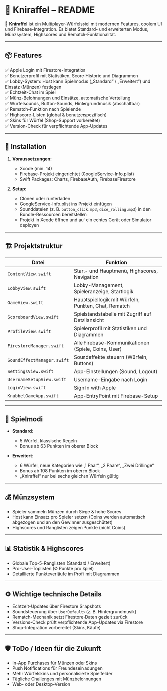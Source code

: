 
# 🦒 Kniraffel – README

🎲 **Kniraffel** ist ein Multiplayer-Würfelspiel mit modernen Features, coolem UI und Firebase-Integration. Es bietet Standard- und erweiterten Modus, Münzsystem, Highscores und Rematch-Funktionalität.

---

## 📦 Features

✅ Apple Login mit Firestore-Integration  
✅ Benutzerprofil mit Statistiken, Score-Historie und Diagrammen  
✅ Lobby-System: Host kann Spielmodus („Standard“ / „Erweitert“) und Einsatz (Münzen) festlegen  
✅ Echtzeit-Chat im Spiel  
✅ Münz-Belohnungen und Einsätze, automatische Verteilung  
✅ Würfelsounds, Button-Sounds, Hintergrundmusik (abschaltbar)  
✅ Rematch-Funktion nach Spielende  
✅ Highscore-Listen (global & benutzerspezifisch)  
✅ Skins für Würfel (Shop-Support vorbereitet)  
✅ Version-Check für verpflichtende App-Updates

---

## 🚀 Installation

1. **Voraussetzungen:**
   - Xcode (min. 14)
   - Firebase-Projekt eingerichtet (GoogleService-Info.plist)
   - Swift Packages: Charts, FirebaseAuth, FirebaseFirestore

2. **Setup:**
   - Clonen oder runterladen
   - GoogleService-Info.plist ins Projekt einfügen
   - Sounddateien (z. B. `button_click.mp3`, `dice_rolling.mp3`) in den Bundle-Ressourcen bereitstellen
   - Projekt in Xcode öffnen und auf ein echtes Gerät oder Simulator deployen

---

## 🏗 Projektstruktur

| Datei                      | Funktion                                             |
|----------------------------|------------------------------------------------------|
| `ContentView.swift`         | Start- und Hauptmenü, Highscores, Navigation         |
| `LobbyView.swift`           | Lobby-Management, Spieleranzeige, Startlogik         |
| `GameView.swift`           | Hauptspiellogik mit Würfeln, Punkten, Chat, Rematch  |
| `ScoreboardView.swift`      | Spielstandstabelle mit Zugriff auf Detailansicht     |
| `ProfileView.swift`         | Spielerprofil mit Statistiken und Diagrammen         |
| `FirestoreManager.swift`    | Alle Firebase-Kommunikationen (Spiele, Coins, User) |
| `SoundEffectManager.swift`  | Soundeffekte steuern (Würfeln, Buttons)             |
| `SettingsView.swift`        | App-Einstellungen (Sound, Logout)                   |
| `UsernameSetupView.swift`   | Username-Eingabe nach Login                         |
| `LoginView.swift`           | Sign In with Apple                                 |
| `KnubbelGameApp.swift`      | App-EntryPoint mit Firebase-Setup                   |

---

## 🔑 Spielmodi

- **Standard**:
  - 5 Würfel, klassische Regeln
  - Bonus ab 63 Punkten im oberen Block

- **Erweitert**:
  - 6 Würfel, neue Kategorien wie „1 Paar“, „2 Paare“, „Zwei Drillinge“
  - Bonus ab 108 Punkten im oberen Block
  - „Kniraffel“ nur bei sechs gleichen Würfeln gültig

---

## 💰 Münzsystem

- Spieler sammeln Münzen durch Siege & hohe Scores
- Host kann Einsatz pro Spieler setzen (Coins werden automatisch abgezogen und an den Gewinner ausgeschüttet)
- Highscores und Ranglisten zeigen Punkte (nicht Coins)

---

## 📊 Statistik & Highscores

- Globale Top-5-Ranglisten (Standard / Erweitert)
- Pro-User-Toplisten (Ø Punkte pro Spiel)
- Detaillierte Punkteverläufe im Profil mit Diagrammen

---

## ⚙️ Wichtige technische Details

- Echtzeit-Updates über Firestore Snapshots
- Soundsteuerung über `UserDefaults` (z. B. Hintergrundmusik)
- Rematch-Mechanik setzt Firestore-Daten gezielt zurück
- Versions-Check prüft verpflichtende App-Updates via Firestore
- Shop-Integration vorbereitet (Skins, Käufe)

---

## 🛡 ToDo / Ideen für die Zukunft

- In-App Purchases für Münzen oder Skins
- Push Notifications für Freundeseinladungen
- Mehr Würfelskins und personalisierte Spielfelder
- Tägliche Challenges mit Münzbelohnungen
- Web- oder Desktop-Version

